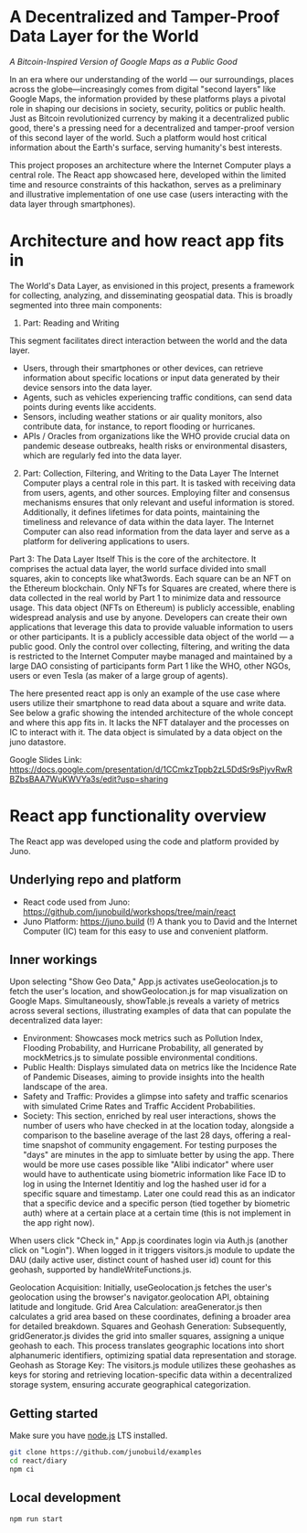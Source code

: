 # A Decentralized and Tamper-Proof Data Layer for the World

*A Bitcoin-Inspired Version of Google Maps as a Public Good*

In an era where our understanding of the world — our surroundings, places across the globe—increasingly comes from digital "second layers" like Google Maps, the information provided by these platforms plays a pivotal role in shaping our decisions in society, security, politics or public health. Just as Bitcoin revolutionized currency by making it a decentralized public good, there's a pressing need for a decentralized and tamper-proof version of this second layer of the world. Such a platform would host critical information about the Earth's surface, serving humanity's best interests.

This project proposes an architecture where the Internet Computer plays a central role. The React app showcased here, developed within the limited time and resource constraints of this hackathon, serves as a preliminary and illustrative implementation of one use case (users interacting with the data layer through smartphones).

# Architecture and how react app fits in

The World's Data Layer, as envisioned in this project, presents a framework for collecting, analyzing, and disseminating geospatial data. This is broadly segmented into three main components:


1. Part: Reading and Writing

This segment facilitates direct interaction between the world and the data layer. 
- Users, through their smartphones or other devices, can retrieve information about specific locations or input data generated by their device sensors into the data layer.
- Agents, such as vehicles experiencing traffic conditions, can send data points during events like accidents.
- Sensors, including weather stations or air quality monitors, also contribute data, for instance, to report flooding or hurricanes.
- APIs / Oracles from organizations like the WHO provide crucial data on pandemic desease outbreaks, health risks or environmental disasters, which are regularly fed into the data layer.

2. Part: Collection, Filtering, and Writing to the Data Layer
The Internet Computer plays a central role in this part. It is tasked with receiving data from users, agents, and other sources. Employing filter and consensus mechanisms ensures that only relevant and useful information is stored. Additionally, it defines lifetimes for data points, maintaining the timeliness and relevance of data within the data layer. The Internet Computer can also read information from the data layer and serve as a platform for delivering applications to users.

Part 3: The Data Layer Itself
This is the core of the architectore. It comprises the actual data layer, the world surface divided into small squares, akin to concepts like what3words. Each square can be an NFT on the Ethereum blockchain. Only NFTs for Squares are created, where there is data collected in the real world by Part 1 to minimize data and ressource usage. This data object (NFTs on Ethereum) is publicly accessible, enabling widespread analysis and use by anyone. Developers can create their own applications that leverage this data to provide valuable information to users or other participants. It is a publicly accessible data object of the world — a public good. Only the control over collecting, filtering, and writing the data is restricted to the Internet Computer maybe managed and maintained by a large DAO consisting of participants form Part 1 like the WHO, other NGOs, users or even Tesla (as maker of a large group of agents).

The here presented react app is only an example of the use case where users utilize their smartphone to read data about a square and write data. See below a grafic showing the intended architecture of the whole concept and where this app fits in. It lacks the NFT datalayer and the processes on IC to interact with it. The data object is simulated by a data object on the juno datastore.

Google Slides Link: https://docs.google.com/presentation/d/1CCmkzTppb2zL5DdSr9sPjyvRwRBZbsBAA7WuKWVYa3s/edit?usp=sharing


# React app functionality overview

The React app was developed using the code and platform provided by Juno.

## Underlying repo and platform
- React code used from Juno: https://github.com/junobuild/workshops/tree/main/react
- Juno Platform: https://juno.build
(!) A thank you to David and the Internet Computer (IC) team for this easy to use and convenient platform.

## Inner workings

Upon selecting "Show Geo Data," App.js activates useGeolocation.js to fetch the user's location, and showGeolocation.js for map visualization on Google Maps. Simultaneously, showTable.js reveals a variety of metrics across several sections, illustrating examples of data that can populate the decentralized data layer:

- Environment: Showcases mock metrics such as Pollution Index, Flooding Probability, and Hurricane Probability, all generated by mockMetrics.js to simulate possible environmental conditions.
- Public Health: Displays simulated data on metrics like the Incidence Rate of Pandemic Diseases, aiming to provide insights into the health landscape of the area.
- Safety and Traffic: Provides a glimpse into safety and traffic scenarios with simulated Crime Rates and Traffic Accident Probabilities.
- Society: This section, enriched by real user interactions, shows the number of users who have checked in at the location today, alongside a comparison to the baseline average of the last 28 days, offering a real-time snapshot of community engagement. For testing purposes the "days" are minutes in the app to simluate better by using the app. There would be more use cases possible like "Alibi indicator" where user would have to authenticate using biometric information like Face ID to log in using the Internet Identitiy and log the hashed user id for a specific square and timestamp. Later one could read this as an indicator that a specific device and a specific person (tied together by biometric auth) where at a certain place at a certain time (this is not implement in the app right now). 

When users click "Check in," App.js coordinates login via Auth.js (another click on "Login"). When logged in it triggers visitors.js module to update the DAU (daily active user, distinct count of hashed user id) count for this geohash, supported by handleWriteFunctions.js.



Geolocation Acquisition: Initially, useGeolocation.js fetches the user's geolocation using the browser's navigator.geolocation API, obtaining latitude and longitude.
Grid Area Calculation: areaGenerator.js then calculates a grid area based on these coordinates, defining a broader area for detailed breakdown.
Squares and Geohash Generation: Subsequently, gridGenerator.js divides the grid into smaller squares, assigning a unique geohash to each. This process translates geographic locations into short alphanumeric identifiers, optimizing spatial data representation and storage.
Geohash as Storage Key: The visitors.js module utilizes these geohashes as keys for storing and retrieving location-specific data within a decentralized storage system, ensuring accurate geographical categorization.





## Getting started

Make sure you have [node.js](https://nodejs.org) LTS installed.

```bash
git clone https://github.com/junobuild/examples
cd react/diary
npm ci
```

## Local development

```
npm run start
```

